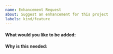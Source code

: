 ```yaml
---
name: Enhancement Request
about: Suggest an enhancement for this project
labels: kind/feature
---
```


#### What would you like to be added:

#### Why is this needed:
